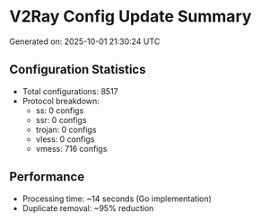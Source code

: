 # V2Ray Config Update Summary
Generated on: 2025-10-01 21:30:24 UTC

## Configuration Statistics
- Total configurations: 8517
- Protocol breakdown:
  - ss: 0 configs
  - ssr: 0 configs
  - trojan: 0 configs
  - vless: 0 configs
  - vmess: 716 configs

## Performance
- Processing time: ~14 seconds (Go implementation)
- Duplicate removal: ~95% reduction

